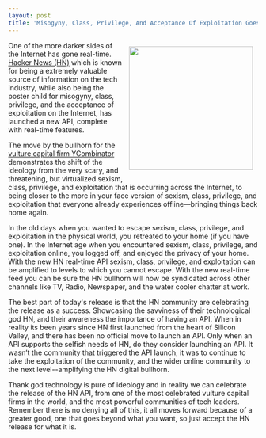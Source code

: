 ```yaml
---
layout: post
title: 'Misogyny, Class, Privilege, And Acceptance Of Exploitation Goes Real-Time'
---
```

<p><a href="https://news.ycombinator.com/"><img style="padding: 10px;" src="https://s3.amazonaws.com/kinlane-productions/api-evangelist/hacker-news/hacker-news-logo.png" alt="" width="250" align="right" /></a></p>
<p>One of the more darker sides of the Internet has gone real-time. <a href="https://news.ycombinator.com/">Hacker News (HN)</a> which is known for being a extremely valuable source of information on the tech industry, while also being the poster child for misogyny, class, privilege, and the acceptance of exploitation on the Internet, has launched a new API, complete with real-time features.</p>
<p>The move by the bullhorn for the <a href="http://www.ycombinator.com/">vulture capital firm YCombinator</a> demonstrates the shift of the ideology from the very scary, and threatening, but virtualized sexism, class, privilege, and exploitation that is occurring across the Internet, to being closer to the more in your face version of sexism, class, privilege, and exploitation that everyone already experiences offline&mdash;bringing things back home again.</p>
<p>In the old days when you wanted to escape sexism, class, privilege, and exploitation in the physical world, you retreated to your home (if you have one). In the Internet age when you encountered sexism, class, privilege, and exploitation online, you logged off, and enjoyed the privacy of your home. With the new HN real-time API sexism, class, privilege, and exploitation can be amplified to levels to which you cannot escape. With the new real-time feed you can be sure the HN bullhorn will now be syndicated across other channels like TV, Radio, Newspaper, and the water cooler chatter at work.</p>
<p>The best part of today's release is that the HN community are celebrating the release as a success. Showcasing the savviness of their technological god HN, and their awareness the importance of having an API. When in reality its been years since HN first launched from the heart of Silicon Valley, and there has been no official move to launch an API. Only when an API supports the selfish needs of HN, do they consider launching an API. It wasn&rsquo;t the community that triggered the API launch, it was to continue to take the exploitation of the community, and the wider online community to the next level--amplifying the HN digital bullhorn.</p>
<p>Thank god technology is pure of ideology and in reality we can celebrate the release of the HN API, from one of the most celebrated vulture capital firms in the world, and the most powerful communities of tech leaders. Remember there is no denying all of this, it all moves forward because of a greater good, one that goes beyond what you want, so just accept the HN release for what it is.</p>